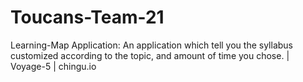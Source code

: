 # Toucans-Team-21
Learning-Map Application: An application which tell you the syllabus customized according to the topic, and amount of time you chose. | Voyage-5 | chingu.io
